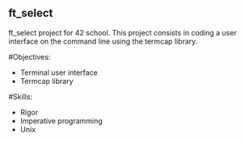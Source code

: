 ## ft_select
ft_select project for 42 school. This project consists in coding a user interface on the command line using the termcap library.

#Objectives:

- Terminal user interface
- Termcap library

#Skills:

- Rigor
- Imperative programming
- Unix
